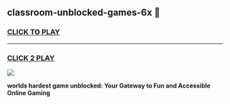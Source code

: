 
## classroom-unblocked-games-6x 👋
<h3>
<a href="https://premium.freeplayer.one?title=classroom-unblocked-games-6x&ref=14F">CLICK TO PLAY</a></h3>
<hr>

<h3>
<a href="https://premium.freeplayer.one?title=classroom-unblocked-games-6x&ref=14F">CLICK 2 PLAY</a>
  
</h3>

<a href="https://premium.freeplayer.one?title=classroom-unblocked-games-6x&ref=12F/"><img src="https://clearcache.store/games.png"></a>


**worlds hardest game unblocked: Your Gateway to Fun and Accessible Online Gaming**
